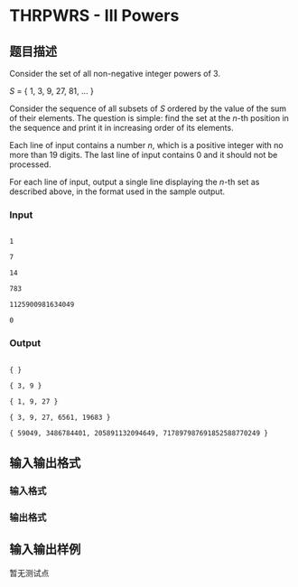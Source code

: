 # THRPWRS - III Powers

## 题目描述

Consider the set of all non-negative integer powers of 3.

_S_ = { 1, 3, 9, 27, 81, ... }

Consider the sequence of all subsets of _S_ ordered by the value of the sum of their elements. The question is simple: find the set at the _n_-th position in the sequence and print it in increasing order of its elements.

Each line of input contains a number _n_, which is a positive integer with no more than 19 digits. The last line of input contains 0 and it should not be processed.

For each line of input, output a single line displaying the _n_-th set as described above, in the format used in the sample output.

### Input

```

1

7

14

783

1125900981634049

0

```

### Output

```

{ }

{ 3, 9 }

{ 1, 9, 27 }

{ 3, 9, 27, 6561, 19683 }

{ 59049, 3486784401, 205891132094649, 717897987691852588770249 }

```

## 输入输出格式

### 输入格式

### 输出格式

## 输入输出样例

暂无测试点

